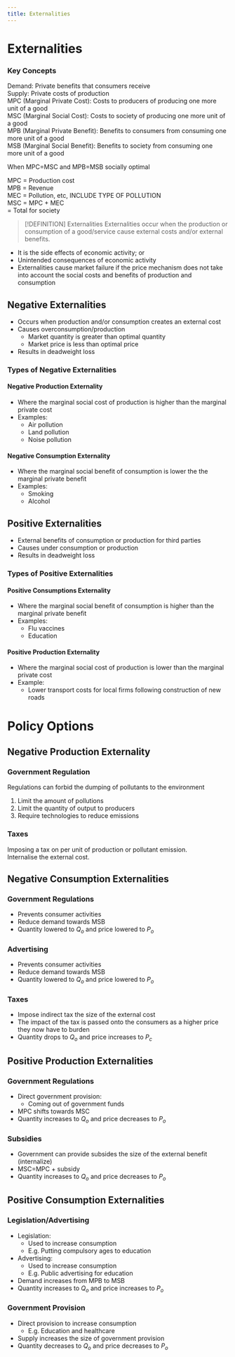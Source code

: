 ```yaml
---
title: Externalities
---
```

# Externalities

### Key Concepts
Demand: Private benefits that consumers receive  
Supply: Private costs of production  
MPC (Marginal Private Cost): Costs to producers of producing one more unit of a good  
MSC (Marginal Social Cost): Costs to society of producing one more unit of a good  
MPB (Marginal Private Benefit): Benefits to consumers from consuming one more unit of a good  
MSB (Marginal Social Benefit): Benefits to society from consuming one more unit of a good  

When MPC=MSC and MPB=MSB socially optimal  

MPC = Production cost  
MPB = Revenue  
MEC = Pollution, etc, INCLUDE TYPE OF POLLUTION  
MSC = MPC + MEC  
		= Total for society  


> [!DEFINITION] Externalities
> Externalities occur when the production or consumption of a good/service cause external costs and/or external benefits.

- It is the side effects of economic activity; or
- Unintended consequences of economic activity
- Externalities cause market failure if the price mechanism does not take into account the social costs and benefits of production and consumption

## Negative Externalities
- Occurs when production and/or consumption creates an external cost
- Causes overconsumption/production
	- Market quantity is greater than optimal quantity
	- Market price is less than optimal price
- Results in deadweight loss

### Types of Negative Externalities
#### Negative Production Externality
- Where the marginal social cost of production is higher than the marginal private cost
- Examples:
	- Air pollution
	- Land pollution
	- Noise pollution


#### Negative Consumption Externality
- Where the marginal social benefit of consumption is lower the the marginal private benefit
- Examples:
	- Smoking
	- Alcohol

## Positive Externalities
- External benefits of consumption or production for third parties
- Causes under consumption or production
- Results in deadweight loss

### Types of Positive Externalities
#### Positive Consumptions Externality
- Where the marginal social benefit of consumption is higher than the marginal private benefit
- Examples:
	- Flu vaccines
	- Education

#### Positive Production Externality
- Where the marginal social cost of production is lower than the marginal private cost
- Example:
	- Lower transport costs for local firms following construction of new roads


# Policy Options
## Negative Production Externality
### Government Regulation
Regulations can forbid the dumping of pollutants to the environment  

1. Limit the amount of pollutions
2. Limit the quantity of output to producers
3. Require technologies to reduce emissions

### Taxes
Imposing a tax on per unit of production or pollutant emission.  
Internalise the external cost.  

## Negative Consumption Externalities
### Government Regulations
- Prevents consumer activities
- Reduce demand towards MSB
- Quantity lowered to $Q_o$ and price lowered to $P_o$

### Advertising
- Prevents consumer activities
- Reduce demand towards MSB
- Quantity lowered to $Q_o$ and price lowered to $P_o$


### Taxes
- Impose indirect tax the size of the external cost
- The impact of the tax is passed onto the consumers as a higher price they now have to burden
- Quantity drops to $Q_o$ and price increases to $P_c$


## Positive Production Externalities
### Government Regulations
- Direct government provision:
	- Coming out of government funds
- MPC shifts towards MSC
- Quantity increases to $Q_o$ and price decreases to $P_o$


### Subsidies
- Government can provide subsides the size of the external benefit (internalize)
- MSC=MPC + subsidy
-  Quantity increases to $Q_o$ and price decreases to $P_o$


## Positive Consumption Externalities
### Legislation/Advertising
- Legislation:
	- Used to increase consumption
	- E.g. Putting compulsory ages to education
- Advertising:
	- Used to increase consumption
	- E.g. Public advertising for education
- Demand increases from MPB to MSB
- Quantity increases to $Q_o$ and price increases to $P_o$

### Government Provision
- Direct provision to increase consumption
	- E.g. Education and healthcare
- Supply increases the size of government provision
- Quantity decreases to $Q_o$ and price decreases to $P_o$





















